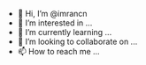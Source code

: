 - 👋 Hi, I’m @imrancn
- 👀 I’m interested in ...
- 🌱 I’m currently learning ...
- 💞️ I’m looking to collaborate on ...
- 📫 How to reach me ...

<!---
imrancn/imrancn is a ✨ special ✨ repository because its `README.md` (this file) appears on your GitHub profile.
You can click the Preview link to take a look at your changes.
--->
